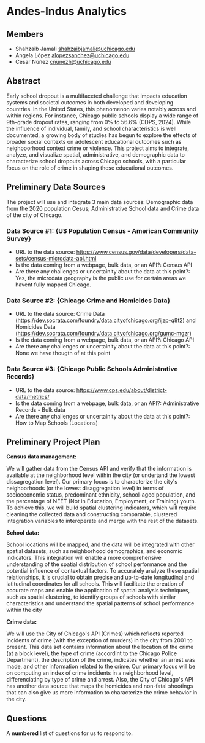 # Andes-Indus Analytics

## Members

- Shahzaib Jamali <shahzaibjamali@uchicago.edu>
- Angela López <alopezsanchez@uchicago.edu>
- César Núñez <cnunezh@uchicago.edu>

## Abstract

Early school dropout is a multifaceted challenge that impacts education systems and societal outcomes in both developed and developing countries. In the United States, this phenomenon varies notably across and within regions. For instance, Chicago public schools display a wide range of 9th-grade dropout rates, ranging from 0% to 56.6% (CDPS, 2024). While the influence of individual, family, and school characteristics is well documented, a growing body of studies has begun to explore the effects of broader social contexts on adolescent educational outcomes such as neighboorhood context crime or violence. This project aims to integrate, analyze, and visualize spatial, administrative, and demographic data to characterize school dropouts across Chicago schools, with a particular focus on the role of crime in shaping these educational outcomes.  

## Preliminary Data Sources

The project will use and integrate 3 main data sources: Demographic data from the 2020 population Cesus; Administrative School data and Crime data of the city of Chicago.

### Data Source #1: {US Population Census - American Community Survey}

- URL to the data source: https://www.census.gov/data/developers/data-sets/census-microdata-api.html
- Is the data coming from a webpage, bulk data, or an API?: Census API
- Are there any challenges or uncertainity about the data at this point?: Yes, the microdata geography is the public use for certain areas we havent fully mapped Chicago.

### Data Source #2: {Chicago Crime and Homicides Data}
- URL to the data source: Crime Data (https://dev.socrata.com/foundry/data.cityofchicago.org/ijzp-q8t2) and Homicides Data (https://dev.socrata.com/foundry/data.cityofchicago.org/gumc-mgzr)
- Is the data coming from a webpage, bulk data, or an API?: Chicago API
- Are there any challenges or uncertainity about the data at this point?: None we have thougth of at this point

### Data Source #3: {Chicago Public Schools Administrative Records}
- URL to the data source: https://www.cps.edu/about/district-data/metrics/ 
- Is the data coming from a webpage, bulk data, or an API?: Administrative Records - Bulk data
- Are there any challenges or uncertainity about the data at this point?: How to Map Schools (Locations)

## Preliminary Project Plan
<b>Census data management:</b> 

We will gather data from the Census API and verify that the information is available at the neighborhood level within the city (or undertand the lowest dissagregation level). Our primary focus is to characterize the city's neighborhoods (or the lowest disaggregation level) in terms of socioeconomic status, predominant ethnicity, school-aged population, and the percentage of NEET (Not in Education, Employment, or Training) youth. To achieve this, we will build spatial clustering indicators, which will require cleaning the collected data and constructing comparable, clustered integration variables to interoperate and merge with the rest of the datasets.

<b>School data:</b> 

School locations will be mapped, and the data will be integrated with other spatial datasets, such as neighborhood demographics, and economic indicators. This integration will enable a more comprehensive understanding of the spatial distribution of school performance and the potential influence of contextual factors. To accurately analyze these spatial relationships, it is crucial to obtain precise and up-to-date longitudinal and latitudinal coordinates for all schools. This will facilitate the creation of accurate maps and enable the application of spatial analysis techniques, such as spatial clustering, to identify groups of schools with similar characteristics and understand the spatial patterns of school performance within the city

<b>Crime data:</b> 

We will use the City of Chicago's API (Crimes) which reflects reported incidents of crime (with the exception of murders) in the city from 2001 to present. This data set contains informatión about the location of the crime (at a block level), the type of crime (accordint to the Chicago Police Department), the description of the crime, indicates whether an arrest was made, and other information related to the crime. Our primary focus will be on computing an index of crime incidents in a neighborhood level, differenciating by type of crime and arrest. Also, the City of Chicago's API has another data source that maps the homicides and non-fatal shootings that can also give us more information to characterize the crime behavior in the city.

## Questions

A **numbered** list of questions for us to respond to.
